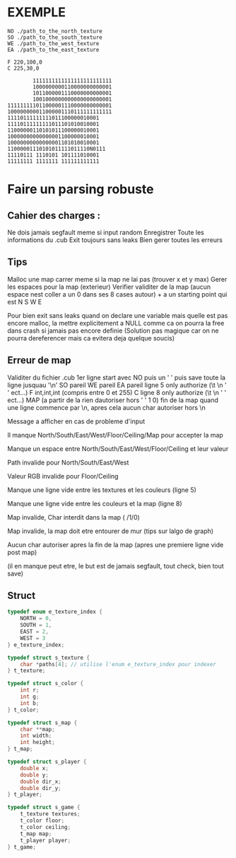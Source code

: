 # EXEMPLE

```
NO ./path_to_the_north_texture
SO ./path_to_the_south_texture
WE ./path_to_the_west_texture
EA ./path_to_the_east_texture

F 220,100,0
C 225,30,0

		1111111111111111111111111
		1000000000110000000000001
        1011000001110000000000001
		1001000000000000000000001
111111111011000001110000000000001
100000000011000001110111111111111
11110111111111011100000010001
11110111111111011101010010001
11000000110101011100000010001
10000000000000001100000010001
10000000000000001101010010001
11000001110101011111011110N0111
11110111 1110101 101111010001
11111111 1111111 111111111111
```

# Faire un parsing robuste

## Cahier des charges :

Ne dois jamais segfault meme si input random
Enregistrer Toute les informations du .cub
Exit toujours sans leaks
Bien gerer toutes les erreurs

## Tips

Malloc une map carrer meme si la map ne lai pas (trouver x et y max)
Gerer les espaces pour la map (exterieur)
Verifier validiter de la map (aucun espace nest coller a un 0 dans ses 8 cases autour) + a un starting point qui est N S W E

Pour bien exit sans leaks quand on declare une variable mais quelle est pas encore malloc, la mettre explicitement a NULL comme ca on pourra la free dans crash si jamais pas encore definie
(Solution pas magique car on ne pourra dereferencer mais ca evitera deja quelque soucis)

## Erreur de map

Validiter du fichier .cub
1er ligne start avec NO puis un ' ' puis save toute la ligne jusquau '\n'
SO pareil
WE pareil
EA pareil
ligne 5 only authorize (\t \n ' ' ect...)
F int,int,int (compris entre 0 et 255)
C
ligne 8 only authorize (\t \n ' ' ect...)
MAP (a partir de la rien dautoriser hors ' ' 1 0)
fin de la map quand une ligne commence par \n, apres cela aucun char autoriser hors \n

Message a afficher en cas de probleme d'input

Il manque North/South/East/West/Floor/Ceiling/Map pour accepter la map

Manque un espace entre North/South/East/West/Floor/Ceiling et leur valeur

Path invalide pour North/South/East/West

Valeur RGB invalide pour Floor/Ceiling

Manque une ligne vide entre les textures et les couleurs (ligne 5)

Manque une ligne vide entre les couleurs et la map (ligne 8)

Map invalide, Char interdit dans la map ( /1/0)

Map invalide, la map doit etre entourer de mur (tips sur lalgo de graph)

Aucun char autoriser apres la fin de la map (apres une premiere ligne vide post map)

(il en manque peut etre, le but est de jamais segfault, tout check, bien tout save)

## Struct

```c
typedef enum e_texture_index {
    NORTH = 0,
    SOUTH = 1,
    EAST = 2,
    WEST = 3
} e_texture_index;

typedef struct s_texture {
    char *paths[4]; // utilise l'enum e_texture_index pour indexer
} t_texture;

typedef struct s_color {
    int r;
    int g;
    int b;
} t_color;

typedef struct s_map {
    char **map;
    int width;
    int height;
} t_map;

typedef struct s_player {
    double x;
    double y;
    double dir_x;
    double dir_y;
} t_player;

typedef struct s_game {
    t_texture textures;
    t_color floor;
    t_color ceiling;
    t_map map;
    t_player player;
} t_game;
```
